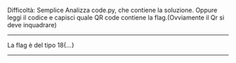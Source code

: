 Difficoltà: Semplice
Analizza code.py, che contiene la soluzione.
Oppure leggi il codice e capisci quale QR code contiene la flag.(Ovviamente il Qr si deve inquadrare)

***
La flag è del tipo 18{...}
***

